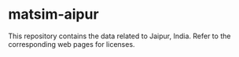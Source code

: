 #  matsim-aipur

This repository contains the data related to Jaipur, India. Refer to the corresponding web pages for licenses. 
